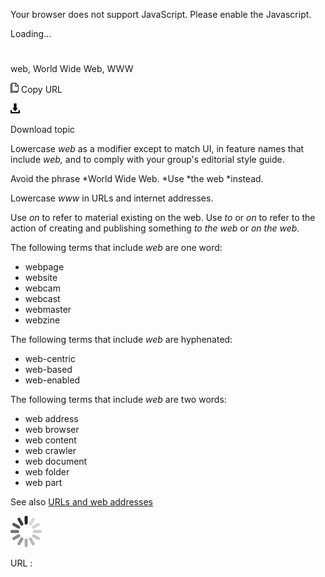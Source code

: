 Your browser does not support JavaScript. Please enable the Javascript.

Loading...

# 

web, World Wide Web, WWW

![Copy URL](web-world-wide-web-www_files/Copy.png)
Copy URL

![Download](web-world-wide-web-www_files/Download.png)

Download topic

Lowercase *web* as a modifier except to match UI, in feature names that include *web,* and to comply with your group's editorial style guide. 

Avoid the phrase *World Wide Web. *Use *the web *instead. 

Lowercase *www* in URLs and internet addresses. 

Use *on* to refer to material existing on the web. Use *to* or *on* to refer to the action of creating and publishing something *to the web* or *on the web*.

The following terms that include *web* are one word: 

  - webpage 
  - website 
  - webcam 
  - webcast 
  - webmaster 
  - webzine 

The following terms that include *web* are hyphenated: 

  - web-centric 
  - web-based 
  - web-enabled 

The following terms that include *web* are two words: 

  - web address 
  - web browser 
  - web content 
  - web crawler 
  - web document 
  - web folder 
  - web part

See also [](https://worldready.cloudapp.net/Styleguide/Read?id=2700&topicid=34905)[URLs and web addresses](https://worldready.cloudapp.net/Styleguide/Read?id=2700&topicid=34905)

![In progress](web-world-wide-web-www_files/activity-large.gif)

URL :

